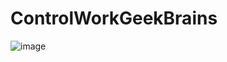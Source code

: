 
# ControlWorkGeekBrains
![image](https://user-images.githubusercontent.com/87547805/173546388-981b9e92-8354-4080-82c8-c102a2704424.png)
